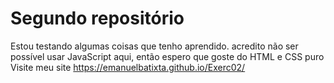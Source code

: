 # Segundo repositório
 
Estou testando algumas coisas que tenho aprendido.
acredito não ser possível usar JavaScript aqui, então espero que goste do HTML e CSS puro
Visite meu site https://emanuelbatixta.github.io/Exerc02/